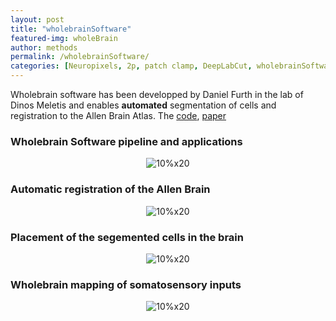 ```yaml
---
layout: post
title: "wholebrainSoftware"
featured-img: wholeBrain
author: methods
permalink: /wholebrainSoftware/
categories: [Neuropixels, 2p, patch clamp, DeepLabCut, wholebrainSoftware, HTS]
---
```


Wholebrain software has been developped by Daniel Furth in the lab of Dinos Meletis and enables __automated__ segmentation of cells and registration to the Allen Brain Atlas.
The [code](https://github.com/tractatus/wholebrain), [paper](dx.doi.org/10.1038/s41593-017-0027-7)

### Wholebrain Software pipeline and applications
<div style="text-align:center"><img
alt="10%x20"
src="{{ site.url }}{{ site.baseurl }}/assets/img/tools/wholeBrainPipe.jpg"
data-src="{{ site.url }}{{ site.baseurl }}/assets/img/tools/wholeBrainPipe.jpg"
class="lazyload" />
</div>

### Automatic registration of the Allen Brain
<div style="text-align:center"><img
alt="10%x20"
src="{{ site.url }}{{ site.baseurl }}/assets/img/gif/registration.gif"
data-src="{{ site.url }}{{ site.baseurl }}/assets/img/gif/registration.gif"
class="lazyload" /></div>

### Placement of the segemented cells in the brain
<div style="text-align:center"><img
alt="10%x20"
src="{{ site.url }}{{ site.baseurl }}/assets/img/gif/wholebrain.gif"
data-src="{{ site.url }}{{ site.baseurl }}/assets/img/gif/wholebrain.gif"
class="lazyload" /></div>

### Wholebrain mapping of somatosensory inputs
<div style="text-align:center"><img
alt="10%x20"
src="{{ site.url }}{{ site.baseurl }}/assets/img/gif/example.gif"
data-src="{{ site.url }}{{ site.baseurl }}/assets/img/gif/example.gif"
class="lazyload" /></div>